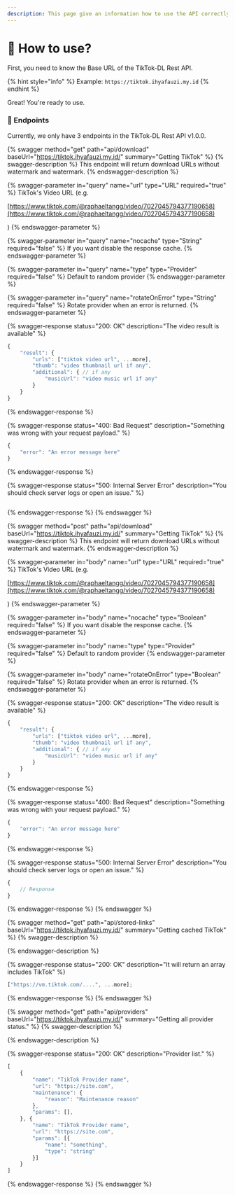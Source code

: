 ```yaml
---
description: This page give an information how to use the API correctly.
---
```


# 🤔 How to use?

First, you need to know the Base URL of the TikTok-DL Rest API.

{% hint style="info" %}
Example: `https://tiktok.ihyafauzi.my.id`
{% endhint %}

Great! You're ready to use.

### :satellite: Endpoints

Currently, we only have 3 endpoints in the TikTok-DL Rest API v1.0.0.

{% swagger method="get" path="api/download" baseUrl="https://tiktok.ihyafauzi.my.id/" summary="Getting TikTok" %}
{% swagger-description %}
This endpoint will return download URLs without watermark and watermark.
{% endswagger-description %}

{% swagger-parameter in="query" name="url" type="URL" required="true" %}
TikTok's Video URL (e.g.

[https://www.tiktok.com/@raphaeltangg/video/7027045794377190658](https://www.tiktok.com/@raphaeltangg/video/7027045794377190658)

)
{% endswagger-parameter %}

{% swagger-parameter in="query" name="nocache" type="String" required="false" %}
If you want disable the response cache.
{% endswagger-parameter %}

{% swagger-parameter in="query" name="type" type="Provider" required="false" %}
Default to random provider
{% endswagger-parameter %}

{% swagger-parameter in="query" name="rotateOnError" type="String" required="false" %}
Rotate provider when an error is returned.
{% endswagger-parameter %}

{% swagger-response status="200: OK" description="The video result is available" %}
```javascript
{
    "result": {
        "urls": ["tiktok video url", ...more],
        "thumb": "video thumbnail url if any",
        "additional": { // if any
            "musicUrl": "video music url if any"
        }
    }
}
```
{% endswagger-response %}

{% swagger-response status="400: Bad Request" description="Something was wrong with your request payload." %}
```javascript
{
    "error": "An error message here"
}
```
{% endswagger-response %}

{% swagger-response status="500: Internal Server Error" description="You should check server logs or open an issue." %}
```javascript
```
{% endswagger-response %}
{% endswagger %}

{% swagger method="post" path="api/download" baseUrl="https://tiktok.ihyafauzi.my.id/" summary="Getting TikTok" %}
{% swagger-description %}
This endpoint will return download URLs without watermark and watermark.
{% endswagger-description %}

{% swagger-parameter in="body" name="url" type="URL" required="true" %}
TikTok's Video URL (e.g.

[https://www.tiktok.com/@raphaeltangg/video/7027045794377190658](https://www.tiktok.com/@raphaeltangg/video/7027045794377190658)

)
{% endswagger-parameter %}

{% swagger-parameter in="body" name="nocache" type="Boolean" required="false" %}
If you want disable the response cache.
{% endswagger-parameter %}

{% swagger-parameter in="body" name="type" type="Provider" required="false" %}
Default to random provider
{% endswagger-parameter %}

{% swagger-parameter in="body" name="rotateOnError" type="Boolean" required="false" %}
Rotate provider when an error is returned.
{% endswagger-parameter %}

{% swagger-response status="200: OK" description="The video result is available" %}
```javascript
{
    "result": {
        "urls": ["tiktok video url", ...more],
        "thumb": "video thumbnail url if any",
        "additional": { // if any
            "musicUrl": "video music url if any"
        }
    }
}
```
{% endswagger-response %}

{% swagger-response status="400: Bad Request" description="Something was wrong with your request payload." %}
```javascript
{
    "error": "An error message here"
}
```
{% endswagger-response %}

{% swagger-response status="500: Internal Server Error" description="You should check server logs or open an issue." %}
```javascript
{
    // Response
}
```
{% endswagger-response %}
{% endswagger %}

{% swagger method="get" path="api/stored-links" baseUrl="https://tiktok.ihyafauzi.my.id/" summary="Getting cached TikTok" %}
{% swagger-description %}

{% endswagger-description %}

{% swagger-response status="200: OK" description="It will return an array includes TikTok" %}
```javascript
["https://vm.tiktok.com/....", ...more];
```
{% endswagger-response %}
{% endswagger %}

{% swagger method="get" path="api/providers" baseUrl="https://tiktok.ihyafauzi.my.id/" summary="Getting all provider status." %}
{% swagger-description %}

{% endswagger-description %}

{% swagger-response status="200: OK" description="Provider list." %}
```javascript
[
    {
        "name": "TikTok Provider name",
        "url": "https://site.com",
        "maintenance": {
            "reason": "Maintenance reason"
        },
        "params": [],
    }, {
        "name": "TikTok Provider name",
        "url": "https://site.com",
        "params": [{
            "name": "something",
            "type": "string"
        }]
    }
]

```
{% endswagger-response %}
{% endswagger %}
